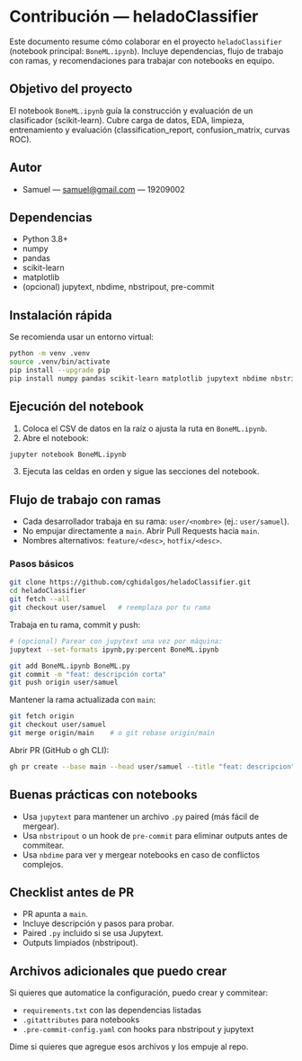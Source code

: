 # Contribución — heladoClassifier

Este documento resume cómo colaborar en el proyecto `heladoClassifier` (notebook principal: `BoneML.ipynb`). Incluye dependencias, flujo de trabajo con ramas, y recomendaciones para trabajar con notebooks en equipo.

## Objetivo del proyecto
El notebook `BoneML.ipynb` guía la construcción y evaluación de un clasificador (scikit-learn). Cubre carga de datos, EDA, limpieza, entrenamiento y evaluación (classification_report, confusion_matrix, curvas ROC).

## Autor
- Samuel — samuel@gmail.com — 19209002

## Dependencias
- Python 3.8+
- numpy
- pandas
- scikit-learn
- matplotlib
- (opcional) jupytext, nbdime, nbstripout, pre-commit

## Instalación rápida
Se recomienda usar un entorno virtual:

```bash
python -m venv .venv
source .venv/bin/activate
pip install --upgrade pip
pip install numpy pandas scikit-learn matplotlib jupytext nbdime nbstripout pre-commit
```

## Ejecución del notebook
1. Coloca el CSV de datos en la raíz o ajusta la ruta en `BoneML.ipynb`.
2. Abre el notebook:

```bash
jupyter notebook BoneML.ipynb
```

3. Ejecuta las celdas en orden y sigue las secciones del notebook.

## Flujo de trabajo con ramas
- Cada desarrollador trabaja en su rama: `user/<nombre>` (ej.: `user/samuel`).
- No empujar directamente a `main`. Abrir Pull Requests hacia `main`.
- Nombres alternativos: `feature/<desc>`, `hotfix/<desc>`.

### Pasos básicos
```bash
git clone https://github.com/cghidalgos/heladoClassifier.git
cd heladoClassifier
git fetch --all
git checkout user/samuel   # reemplaza por tu rama
```

Trabaja en tu rama, commit y push:

```bash
# (opcional) Parear con jupytext una vez por máquina:
jupytext --set-formats ipynb,py:percent BoneML.ipynb

git add BoneML.ipynb BoneML.py
git commit -m "feat: descripción corta"
git push origin user/samuel
```

Mantener la rama actualizada con `main`:
```bash
git fetch origin
git checkout user/samuel
git merge origin/main    # o git rebase origin/main
```

Abrir PR (GitHub o gh CLI):
```bash
gh pr create --base main --head user/samuel --title "feat: descripcion" --body "Detalles y cómo probar"
```

## Buenas prácticas con notebooks
- Usa `jupytext` para mantener un archivo `.py` paired (más fácil de mergear).
- Usa `nbstripout` o un hook de `pre-commit` para eliminar outputs antes de commitear.
- Usa `nbdime` para ver y mergear notebooks en caso de conflictos complejos.

## Checklist antes de PR
- PR apunta a `main`.
- Incluye descripción y pasos para probar.
- Paired `.py` incluido si se usa Jupytext.
- Outputs limpiados (nbstripout).

## Archivos adicionales que puedo crear
Si quieres que automatice la configuración, puedo crear y commitear:
- `requirements.txt` con las dependencias listadas
- `.gitattributes` para notebooks
- `.pre-commit-config.yaml` con hooks para nbstripout y jupytext

Dime si quieres que agregue esos archivos y los empuje al repo.
